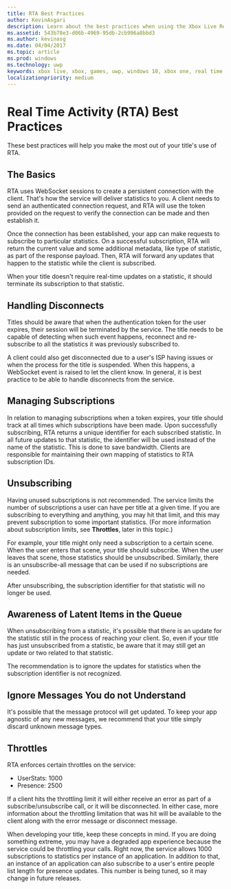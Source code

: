 ```yaml
---
title: RTA Best Practices
author: KevinAsgari
description: Learn about the best practices when using the Xbox Live Real-Time Acitivity service.
ms.assetid: 543b78e3-d06b-4969-95db-2cb996a8bbd3
ms.author: kevinasg
ms.date: 04/04/2017
ms.topic: article
ms.prod: windows
ms.technology: uwp
keywords: xbox live, xbox, games, uwp, windows 10, xbox one, real time activity
localizationpriority: medium
---
```


# Real Time Activity (RTA) Best Practices
These best practices will help you make the most out of your title's use of RTA.


## The Basics

RTA uses WebSocket sessions to create a persistent connection with the client. That's how the service will deliver statistics to you. A client needs to send an authenticated connection request, and RTA will use the token provided on the request to verify the connection can be made and then establish it.

Once the connection has been established, your app can make requests to subscribe to particular statistics. On a successful subscription, RTA will return the current value and some additional metadata, like type of statistic, as part of the response payload. Then, RTA will forward any updates that happen to the statistic while the client is subscribed.

When your title doesn't require real-time updates on a statistic, it should terminate its subscription to that statistic.


## Handling Disconnects

Titles should be aware that when the authentication token for the user expires, their session will be terminated by the service. The title needs to be capable of detecting when such event happens, reconnect and re-subscribe to all the statistics it was previously subscribed to.

A client could also get disconnected due to a user's ISP having issues or when the process for the title is suspended. When this happens, a WebSocket event is raised to let the client know. In general, it is best practice to be able to handle disconnects from the service.


## Managing Subscriptions

In relation to managing subscriptions when a token expires, your title should track at all times which subscriptions have been made. Upon successfully subscribing, RTA returns a unique identifier for each subscribed statistic. In all future updates to that statistic, the identifier will be used instead of the name of the statistic. This is done to save bandwidth. Clients are responsible for maintaining their own mapping of statistics to RTA subscription IDs.


## Unsubscribing

Having unused subscriptions is not recommended. The service limits the number of subscriptions a user can have per title at a given time. If you are subscribing to everything and anything, you may hit that limit, and this may prevent subscription to some important statistics. (For more information about subscription limits, see **Throttles**, later in this topic.)

For example, your title might only need a subscription to a certain scene. When the user enters that scene, your title should subscribe. When the user leaves that scene, those statistics should be unsubscribed. Similarly, there is an unsubscribe-all message that can be used if no subscriptions are needed.

After unsubscribing, the subscription identifier for that statistic will no longer be used.


## Awareness of Latent Items in the Queue

When unsubscribing from a statistic, it's possible that there is an update for the statistic still in the process of reaching your client. So, even if your title has just unsubscribed from a statistic, be aware that it may still get an update or two related to that statistic.

The recommendation is to ignore the updates for statistics when the subscription identifier is not recognized.


## Ignore Messages You do not Understand

It's possible that the message protocol will get updated. To keep your app agnostic of any new messages, we recommend that your title simply discard unknown message types.


## Throttles

RTA enforces certain throttles on the service:

-   UserStats: 1000
-   Presence: 2500

If a client hits the throttling limit it will either receive an error as part of a subscribe/unsubscribe call, or it will be disconnected. In either case, more information about the throttling limitation that was hit will be available to the client along with the error message or disconnect message.

When developing your title, keep these concepts in mind. If you are doing something extreme, you may have a degraded app experience because the service could be throttling your calls. Right now, the service allows 1000 subscriptions to statistics per instance of an application. In addition to that, an instance of an application can also subscribe to a user's entire people list length for presence updates. This number is being tuned, so it may change in future releases.
